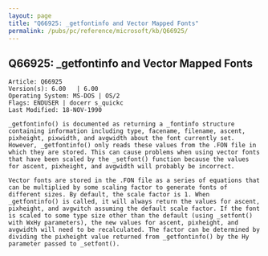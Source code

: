 ```yaml
---
layout: page
title: "Q66925: _getfontinfo and Vector Mapped Fonts"
permalink: /pubs/pc/reference/microsoft/kb/Q66925/
---
```


## Q66925: _getfontinfo and Vector Mapped Fonts

	Article: Q66925
	Version(s): 6.00   | 6.00
	Operating System: MS-DOS | OS/2
	Flags: ENDUSER | docerr s_quickc
	Last Modified: 18-NOV-1990
	
	_getfontinfo() is documented as returning a _fontinfo structure
	containing information including type, facename, filename, ascent,
	pixheight, pixwidth, and avgwidth about the font currently set.
	However, _getfontinfo() only reads these values from the .FON file in
	which they are stored. This can cause problems when using vector fonts
	that have been scaled by the _setfont() function because the values
	for ascent, pixheight, and avgwidth will probably be incorrect.
	
	Vector fonts are stored in the .FON file as a series of equations that
	can be multiplied by some scaling factor to generate fonts of
	different sizes. By default, the scale factor is 1. When
	_getfontinfo() is called, it will always return the values for ascent,
	pixheight, and avgwitch assuming the default scale factor. If the font
	is scaled to some type size other than the default (using _setfont()
	with WxHy parameters), the new values for ascent, pixheight, and
	avgwidth will need to be recalculated. The factor can be determined by
	dividing the pixheight value returned from _getfontinfo() by the Hy
	parameter passed to _setfont().

